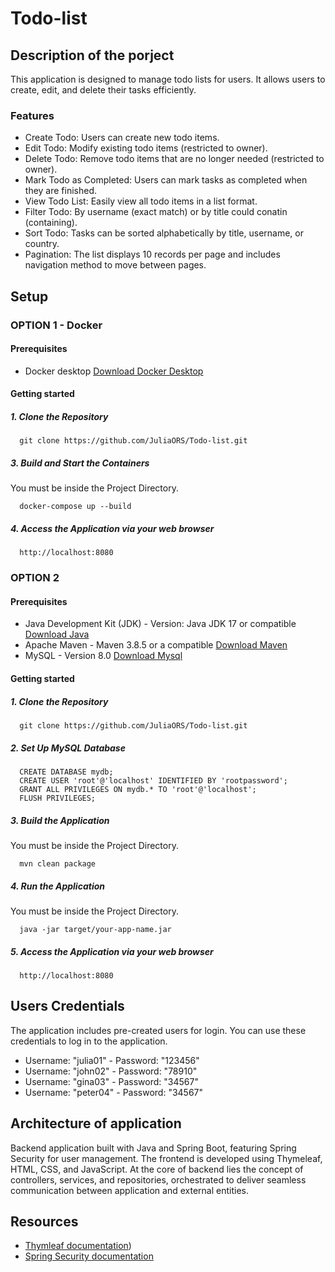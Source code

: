 # Todo-list

## Description of the porject
This application is designed to manage todo lists for users. It allows users to create, edit, and delete their tasks efficiently.

### Features
- Create Todo: Users can create new todo items.
- Edit Todo: Modify existing todo items (restricted to owner).
- Delete Todo: Remove todo items that are no longer needed (restricted to owner).
- Mark Todo as Completed: Users can mark tasks as completed when they are finished.
- View Todo List: Easily view all todo items in a list format.
- Filter Todo: By username (exact match) or by title could conatin (containing).
- Sort Todo:  Tasks can be sorted alphabetically by title, username, or country.
- Pagination: The list displays 10 records per page and includes navigation method to move between pages.

## Setup
### OPTION 1 - Docker
#### Prerequisites
- Docker desktop [Download Docker Desktop](https://docs.docker.com/engine/install/)

#### Getting started
##### 1. Clone the Repository
```
  git clone https://github.com/JuliaORS/Todo-list.git
```
##### 3. Build and Start the Containers
You must be inside the Project Directory.
```
  docker-compose up --build
```
##### 4. Access the Application via your web browser
```
  http://localhost:8080
```

### OPTION 2
#### Prerequisites
- Java Development Kit (JDK) - Version: Java JDK 17 or compatible [Download Java](https://www.oracle.com/java/technologies/downloads/?er=221886)  
- Apache Maven - Maven 3.8.5 or a compatible [Download Maven](https://maven.apache.org/download.cgi)
- MySQL - Version 8.0 [Download Mysql](https://dev.mysql.com/downloads/mysql/)

#### Getting started
##### 1. Clone the Repository
```
  git clone https://github.com/JuliaORS/Todo-list.git
```
##### 2. Set Up MySQL Database
```
  CREATE DATABASE mydb;
  CREATE USER 'root'@'localhost' IDENTIFIED BY 'rootpassword';
  GRANT ALL PRIVILEGES ON mydb.* TO 'root'@'localhost';
  FLUSH PRIVILEGES;
```

##### 3. Build the Application
You must be inside the Project Directory.
```
  mvn clean package
```
##### 4. Run the Application
You must be inside the Project Directory.
```
  java -jar target/your-app-name.jar
```
##### 5. Access the Application via your web browser
```
  http://localhost:8080
```

## Users Credentials
The application includes pre-created users for login. You can use these credentials to log in to the application.
- Username: "julia01" - Password: "123456"
- Username: "john02" - Password: "78910"
- Username: "gina03" - Password: "34567"
- Username: "peter04" - Password: "34567"
    
## Architecture of application
Backend application built with Java and Spring Boot, featuring Spring Security for user management. The frontend is developed using Thymeleaf, HTML, CSS, and JavaScript. At the core of backend lies the concept of controllers, services, and repositories, orchestrated to deliver seamless communication between application and external entities.

## Resources
  - [Thymleaf documentation](https://www.thymeleaf.org/documentation.html))
  - [Spring Security documentation](https://spring.io/guides/gs/securing-web)
